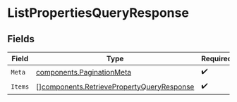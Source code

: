 # ListPropertiesQueryResponse


## Fields

| Field                                                                                                  | Type                                                                                                   | Required                                                                                               | Description                                                                                            |
| ------------------------------------------------------------------------------------------------------ | ------------------------------------------------------------------------------------------------------ | ------------------------------------------------------------------------------------------------------ | ------------------------------------------------------------------------------------------------------ |
| `Meta`                                                                                                 | [components.PaginationMeta](../../models/components/paginationmeta.md)                                 | :heavy_check_mark:                                                                                     | N/A                                                                                                    |
| `Items`                                                                                                | [][components.RetrievePropertyQueryResponse](../../models/components/retrievepropertyqueryresponse.md) | :heavy_check_mark:                                                                                     | N/A                                                                                                    |